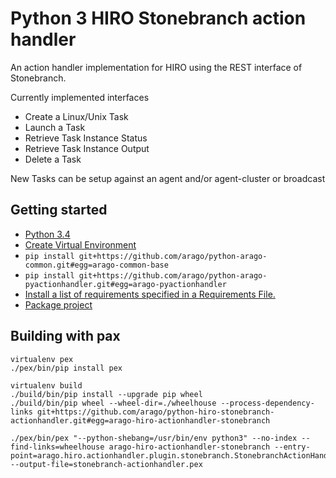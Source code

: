 # Python 3 HIRO Stonebranch action handler

An action handler implementation for HIRO using the REST interface of Stonebranch.

Currently implemented interfaces
* Create a Linux/Unix Task
* Launch a Task
* Retrieve Task Instance Status
* Retrieve Task Instance Output
* Delete a Task

New Tasks can be setup against an agent and/or agent-cluster or broadcast

## Getting started

- [Python 3.4](https://github.com/pyenv/pyenv)
- [Create Virtual Environment](https://packaging.python.org/tutorials/installing-packages/#creating-virtual-environments)
- `pip install git+https://github.com/arago/python-arago-common.git#egg=arago-common-base`
- `pip install git+https://github.com/arago/python-arago-pyactionhandler.git#egg=arago-pyactionhandler`
- [Install a list of requirements specified in a Requirements File.](https://packaging.python.org/tutorials/installing-packages/#requirements-files)
- [Package project](https://packaging.python.org/tutorials/distributing-packages/#packaging-your-project)

## Building with pax
```
virtualenv pex
./pex/bin/pip install pex

virtualenv build
./build/bin/pip install --upgrade pip wheel
./build/bin/pip wheel --wheel-dir=./wheelhouse --process-dependency-links git+https://github.com/arago/python-hiro-stonebranch-actionhandler.git#egg=arago-hiro-actionhandler-stonebranch

./pex/bin/pex "--python-shebang=/usr/bin/env python3" --no-index --find-links=wheelhouse arago-hiro-actionhandler-stonebranch --entry-point=arago.hiro.actionhandler.plugin.stonebranch.StonebranchActionHandlerDaemon:StonebranchActionHandlerDaemon.main --output-file=stonebranch-actionhandler.pex
```
